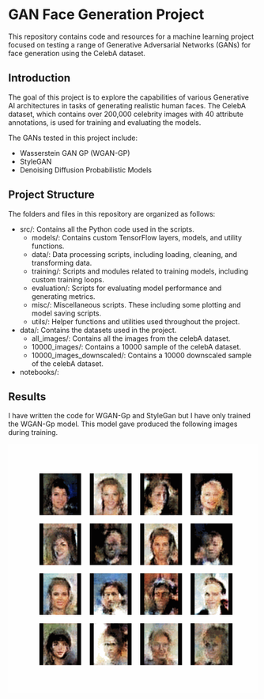 # GAN Face Generation Project
This repository contains code and resources for a machine learning project focused on testing a range of Generative Adversarial Networks (GANs) for face generation using the CelebA dataset.

## Introduction
The goal of this project is to explore the capabilities of various Generative AI architectures in tasks of generating realistic human faces. The CelebA dataset, which contains over 200,000 celebrity images with 40 attribute annotations, is used for training and evaluating the models.

The GANs tested in this project include:
* Wasserstein GAN GP (WGAN-GP)
* StyleGAN
* Denoising Diffusion Probabilistic Models

## Project Structure
The folders and files in this repository are organized as follows:
* src/: Contains all the Python code used in the scripts.
    * models/: Contains custom TensorFlow layers, models, and utility functions.
    * data/: Data processing scripts, including loading, cleaning, and transforming data.
	* training/: Scripts and modules related to training models, including custom training loops.
	* evaluation/: Scripts for evaluating model performance and generating metrics.
    * misc/: Miscellaneous scripts. These including some plotting and model saving scripts. 
	* utils/: Helper functions and utilities used throughout the project.
* data/: Contains the datasets used in the project.
    * all_images/: Contains all the images from the celebA dataset.
	* 10000_images/: Contains a 10000 sample of the celebA dataset.
    * 10000_images_downscaled/: Contains a 10000 downscaled sample of the celebA dataset.
* notebooks/:

## Results
I have written the code for WGAN-Gp and StyleGan but I have only trained the WGAN-Gp model. This model gave produced the following images during training.

![Alt text](./src/training_images/training_gifs/wgan_gp_training_gif.gif)
